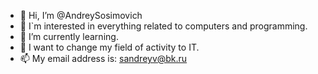 - 👋 Hi, I’m @AndreySosimovich
- 👀 I`m interested in everything related to computers and programming.
- 🌱 I’m currently learning. 
- 💞️ I want to change my field of activity to IT.
- 📫 My email address is: sandreyv@bk.ru

<!---
AndreySosimovich/AndreySosimovich is a ✨ special ✨ repository because its `README.md` (this file) appears on your GitHub profile.
You can click the Preview link to take a look at your changes.
--->
